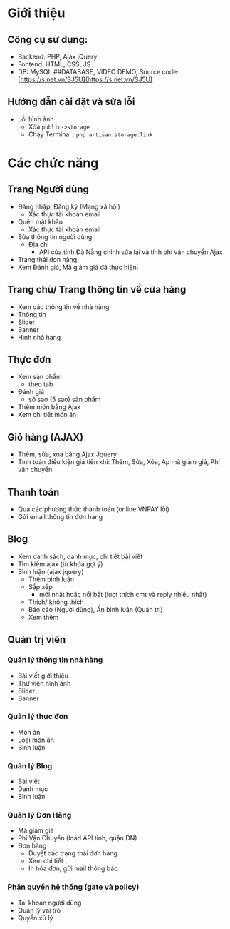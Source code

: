  
# Giới thiệu
## Công cụ sử dụng:
* Backend: PHP, Ajax jQuery
* Fontend: HTML, CSS, JS
* DB: MySQL
##DATABASE, VIDEO DEMO, Source code: [https://s.net.vn/SJ5U](https://s.net.vn/SJ5U)
## Hướng dẫn cài đặt và sửa lỗi
* Lỗi hình ảnh
  * Xóa `public->storage`
  * Chạy Terminal : `php artisan storage:link`
    
# Các chức năng
## Trang Người dùng
* Đăng nhập, Đăng ký (Mạng xã hội)
  * Xác thực tài khoản email
* Quên mật khẩu
  * Xác thực tài khoản email
* Sửa thông tin người dùng
  * Địa chỉ 
    * API của tỉnh Đà Nẵng chỉnh sửa lại và tính phí vận chuyển Ajax
* Trạng thái đơn hàng
* Xem Đánh giá, Mã giảm giá đã thực hiện.

## Trang chủ/ Trang thông tin về cửa hàng
* Xem các thông tin về nhà hàng
* Thông tin
* Slider
* Banner
* Hình nhà hàng

## Thực đơn
* Xem sản phẩm 
  * theo tab
* Đánh giá
  * số sao (5 sao) sản phẩm
* Thêm món bằng Ajax
* Xem chi tiết món ăn

## Giỏ hàng (AJAX)
* Thêm, sửa, xóa bằng Ajax Jquery
* Tính toán điều kiện giá tiền khi: Thêm, Sửa, Xóa, Áp mã giảm giá, Phí vận chuyển

## Thanh toán
* Qua các phương thức thanh toán (online VNPAY lỗi)
* Gửi email thông tin đơn hàng

## Blog
* Xem danh sách, danh mục, chi tiết bài viết
* Tìm kiếm ajax (từ khóa gợi ý)
* Bình luận (ajax jquery)
  * Thêm bình luận
  * Sắp xếp 
    * mới nhất hoặc nổi bật (lượt thích cmt và reply nhiều nhất)
  * Thích/ không thích
  * Báo cáo (Người dùng), Ẩn bình luận (Quản trị)
  * Xem thêm

## Quản trị viên

### Quản lý thông tin nhà hàng
  * Bài viết giới thiệu
  * Thư viện hình ảnh
  * Slider
  * Banner
### Quản lý thực đơn
  * Món ăn
  * Loại món ăn
  * Bình luận 
### Quản lý Blog
  * Bài viết
  * Danh mục  
  * Bình luận 
### Quản lý Đơn Hàng
  * Mã giảm giá
  * Phí Vận Chuyển (load API tỉnh, quận ĐN)
  * Đơn hàng
    * Duyệt các trạng thái đơn hàng
    * Xem chi tiết
    * In hóa đơn, gửi mail thông báo
### Phân quyền hệ thống (gate và policy)
  * Tài khoản người dùng
  * Quản lý vai trò
  * Quyền xử lý
